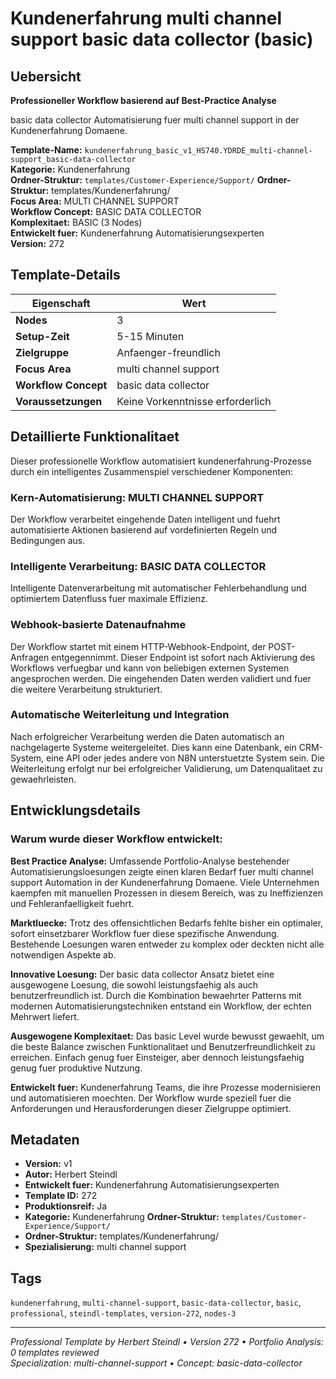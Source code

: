 # Kundenerfahrung multi channel support basic data collector (basic)

## Uebersicht

**Professioneller Workflow basierend auf Best-Practice Analyse**

basic data collector Automatisierung fuer multi channel support in der Kundenerfahrung Domaene.

**Template-Name:** `kundenerfahrung_basic_v1_HS740.YDRDE_multi-channel-support_basic-data-collector`  
**Kategorie:** Kundenerfahrung  
**Ordner-Struktur:** `templates/Customer-Experience/Support/`
**Ordner-Struktur:** templates/Kundenerfahrung/  
**Focus Area:** MULTI CHANNEL SUPPORT  
**Workflow Concept:** BASIC DATA COLLECTOR  
**Komplexitaet:** BASIC (3 Nodes)  
**Entwickelt fuer:** Kundenerfahrung Automatisierungsexperten  
**Version:** 272

## Template-Details

| **Eigenschaft** | **Wert** |
|------------------|----------|
| **Nodes** | 3 |
| **Setup-Zeit** | 5-15 Minuten |
| **Zielgruppe** | Anfaenger-freundlich |
| **Focus Area** | multi channel support |
| **Workflow Concept** | basic data collector |
| **Voraussetzungen** | Keine Vorkenntnisse erforderlich |

## Detaillierte Funktionalitaet

Dieser professionelle Workflow automatisiert kundenerfahrung-Prozesse durch ein intelligentes Zusammenspiel verschiedener Komponenten:

### Kern-Automatisierung: MULTI CHANNEL SUPPORT
Der Workflow verarbeitet eingehende Daten intelligent und fuehrt automatisierte Aktionen basierend auf vordefinierten Regeln und Bedingungen aus.

### Intelligente Verarbeitung: BASIC DATA COLLECTOR
Intelligente Datenverarbeitung mit automatischer Fehlerbehandlung und optimiertem Datenfluss fuer maximale Effizienz.

### Webhook-basierte Datenaufnahme
Der Workflow startet mit einem HTTP-Webhook-Endpoint, der POST-Anfragen entgegennimmt. Dieser Endpoint ist sofort nach Aktivierung des Workflows verfuegbar und kann von beliebigen externen Systemen angesprochen werden. Die eingehenden Daten werden validiert und fuer die weitere Verarbeitung strukturiert.

### Automatische Weiterleitung und Integration
Nach erfolgreicher Verarbeitung werden die Daten automatisch an nachgelagerte Systeme weitergeleitet. Dies kann eine Datenbank, ein CRM-System, eine API oder jedes andere von N8N unterstuetzte System sein. Die Weiterleitung erfolgt nur bei erfolgreicher Validierung, um Datenqualitaet zu gewaehrleisten.





## Entwicklungsdetails

### Warum wurde dieser Workflow entwickelt:

**Best Practice Analyse:** Umfassende Portfolio-Analyse bestehender Automatisierungsloesungen zeigte einen klaren Bedarf fuer multi channel support Automation in der Kundenerfahrung Domaene. Viele Unternehmen kaempfen mit manuellen Prozessen in diesem Bereich, was zu Ineffizienzen und Fehleranfaelligkeit fuehrt.

**Marktluecke:** Trotz des offensichtlichen Bedarfs fehlte bisher ein optimaler, sofort einsetzbarer Workflow fuer diese spezifische Anwendung. Bestehende Loesungen waren entweder zu komplex oder deckten nicht alle notwendigen Aspekte ab.

**Innovative Loesung:** Der basic data collector Ansatz bietet eine ausgewogene Loesung, die sowohl leistungsfaehig als auch benutzerfreundlich ist. Durch die Kombination bewaehrter Patterns mit modernen Automatisierungstechniken entstand ein Workflow, der echten Mehrwert liefert.

**Ausgewogene Komplexitaet:** Das basic Level wurde bewusst gewaehlt, um die beste Balance zwischen Funktionalitaet und Benutzerfreundlichkeit zu erreichen. Einfach genug fuer Einsteiger, aber dennoch leistungsfaehig genug fuer produktive Nutzung.

**Entwickelt fuer:** Kundenerfahrung Teams, die ihre Prozesse modernisieren und automatisieren moechten. Der Workflow wurde speziell fuer die Anforderungen und Herausforderungen dieser Zielgruppe optimiert.

## Metadaten

- **Version:** v1
- **Autor:** Herbert Steindl
- **Entwickelt fuer:** Kundenerfahrung Automatisierungsexperten
- **Template ID:** 272
- **Produktionsreif:** Ja
- **Kategorie:** Kundenerfahrung
**Ordner-Struktur:** `templates/Customer-Experience/Support/`
- **Ordner-Struktur:** templates/Kundenerfahrung/
- **Spezialisierung:** multi channel support

## Tags

`kundenerfahrung`, `multi-channel-support`, `basic-data-collector`, `basic`, `professional`, `steindl-templates`, `version-272`, `nodes-3`

---

*Professional Template by Herbert Steindl • Version 272 • Portfolio Analysis: 0 templates reviewed*  
*Specialization: multi-channel-support • Concept: basic-data-collector*